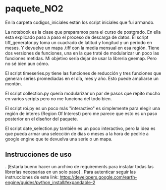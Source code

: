 # paquete_NO2

En la carpeta codigos_iniciales están los script iniciales que fui armando.

La notebook es la clase que preparamos para el curso de postgrado. En ella esta explicado paso a paso el proceso de descarga de datos.
El script tiff_generator.py toma un cuadrado de latitud y longitud y un periodo en meses. Y devuelve un mapa .tiff con la media mensual en esa región. Tiene dos versiones de funciones, una en la que traté de modularizar un poco las funciones metidas. Mi objetivo sería dejar de usar la libreria geemap. Pero no sé bien aun cómo.

El script timeseries.py tiene las funciones de reducción y tres funciones que generan series promediadas en el día, mes y año. Esto puede ampliarse un montón.

El script collection.py quería modularizar un par de pasos que repito mucho en varios scripts pero no me funciona del todo bien.

El script roi.py es un poco más "interactivo" es simplemente para elegir una región de interes (Region Of Interest) pero me parece que esto es un paso posterior en el diseñor del paquete.

El script date_selection.py también es un poco interactivo, pero la idea es que pueda armar una selección de días o meses a la hora de pedirle a google engine que te devuelva una serie o un mapa.

## Instrucciones de uso
. [Estaría bueno hacer un archivo de requirements para instalar todas las librerías necesarias en un solo paso]
. Para autenticar seguir las instrucciones de este link: https://developers.google.com/earth-engine/guides/python_install#expandable-2

<!--  fijarse qué de esto va y articularlo
apt-get install libproj-dev proj-data proj-bin
apt-get install libgeos-dev
pip install cython
pip install cartopy
apt-get -qq install python-cartopy python3-cartopy
pip uninstall -y shapely    # cartopy and shapely aren't friends (early 2020)
pip install shapely --no-binary shapely
